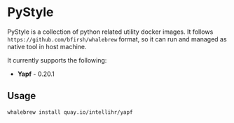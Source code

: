 # PyStyle

PyStyle is a collection of python related utility docker images.
It follows `https://github.com/bfirsh/whalebrew` format, so it can run and managed as native tool in host machine.

It currently supports the following:

- **Yapf** - 0.20.1

## Usage

```!bash
whalebrew install quay.io/intellihr/yapf
```
